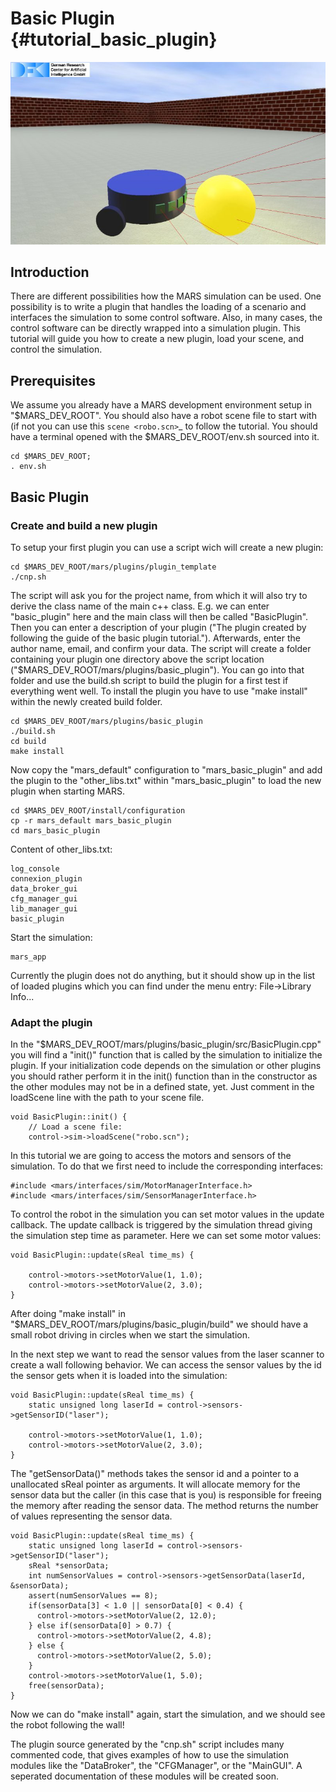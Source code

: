 Basic Plugin {#tutorial_basic_plugin}
============

![](../../images/robo.jpg)

## Introduction

There are different possibilities how the MARS simulation can be
used. One possibility is to write a plugin that handles the loading of
a scenario and interfaces the simulation to some control software.
Also, in many cases, the control software can be directly wrapped into
a simulation plugin.  This tutorial will guide you how to create a new
plugin, load your scene, and control the simulation.

## Prerequisites

We assume you already have a MARS development environment setup in
"$MARS_DEV_ROOT".  You should also have a robot scene file to start
with (if not you can use this `scene <robo.scn>`_ to follow the
tutorial.  You should have a terminal opened with the
$MARS_DEV_ROOT/env.sh sourced into it.

    cd $MARS_DEV_ROOT;
    . env.sh

## Basic Plugin

### Create and build a new plugin

To setup your first plugin you can use a script wich will create a new
plugin:

    cd $MARS_DEV_ROOT/mars/plugins/plugin_template
    ./cnp.sh

The script will ask you for the project name, from which it will also
try to derive the class name of the main c++ class.  E.g. we can enter
"basic_plugin" here and the main class will then be called
"BasicPlugin".  Then you can enter a description of your plugin ("The
plugin created by following the guide of the basic plugin tutorial.").
Afterwards, enter the author name, email, and confirm your data.  The
script will create a folder containing your plugin one directory above
the script location ("$MARS_DEV_ROOT/mars/plugins/basic_plugin").  You
can go into that folder and use the build.sh script to build the
plugin for a first test if everything went well.  To install the
plugin you have to use "make install" within the newly created build
folder.

    cd $MARS_DEV_ROOT/mars/plugins/basic_plugin
    ./build.sh
    cd build
    make install

Now copy the "mars_default" configuration to "mars_basic_plugin" and
add the plugin to the "other_libs.txt" within "mars_basic_plugin" to
load the new plugin when starting MARS.

    cd $MARS_DEV_ROOT/install/configuration
    cp -r mars_default mars_basic_plugin
    cd mars_basic_plugin

Content of other_libs.txt:

    log_console
    connexion_plugin
    data_broker_gui
    cfg_manager_gui
    lib_manager_gui
    basic_plugin

Start the simulation:

    mars_app

Currently the plugin does not do anything, but it should show up in
the list of loaded plugins which you can find under the menu entry:
File->Library Info...


### Adapt the plugin

In the "$MARS_DEV_ROOT/mars/plugins/basic_plugin/src/BasicPlugin.cpp"
you will find a "init()" function that is called by the simulation to
initialize the plugin.  If your initialization code depends on the
simulation or other plugins you should rather perform it in the init()
function than in the constructor as the other modules may not be in a
defined state, yet.  Just comment in the loadScene line with the path to
your scene file.

~~~~~~~~~~~~~~~~~~~~~~~~~~~~~~~~~~~~~~~~~~~~~~~~~~~~~~~~~~~~{.cpp}
void BasicPlugin::init() {
    // Load a scene file:
    control->sim->loadScene("robo.scn");
~~~~~~~~~~~~~~~~~~~~~~~~~~~~~~~~~~~~~~~~~~~~~~~~~~~~~~~~~~~~

In this tutorial we are going to access the motors and sensors of the
simulation.  To do that we first need to include the corresponding
interfaces:

~~~~~~~~~~~~~~~~~~~~~~~~~~~~~~~~~~~~~~~~~~~~~~~~~~~~~~~~~~~~{.cpp}
#include <mars/interfaces/sim/MotorManagerInterface.h>
#include <mars/interfaces/sim/SensorManagerInterface.h>
~~~~~~~~~~~~~~~~~~~~~~~~~~~~~~~~~~~~~~~~~~~~~~~~~~~~~~~~~~~~

To control the robot in the simulation you can set motor values in the
update callback.  The update callback is triggered by the simulation
thread giving the simulation step time as parameter.  Here we can set
some motor values:

~~~~~~~~~~~~~~~~~~~~~~~~~~~~~~~~~~~~~~~~~~~~~~~~~~~~~~~~~~~~{.cpp}
void BasicPlugin::update(sReal time_ms) {

    control->motors->setMotorValue(1, 1.0);
    control->motors->setMotorValue(2, 3.0);
}
~~~~~~~~~~~~~~~~~~~~~~~~~~~~~~~~~~~~~~~~~~~~~~~~~~~~~~~~~~~~

After doing "make install" in
"$MARS_DEV_ROOT/mars/plugins/basic_plugin/build" we should have a
small robot driving in circles when we start the simulation.

In the next step we want to read the sensor values from the laser
scanner to create a wall following behavior.  We can access the sensor
values by the id the sensor gets when it is loaded into the
simulation:

~~~~~~~~~~~~~~~~~~~~~~~~~~~~~~~~~~~~~~~~~~~~~~~~~~~~~~~~~~~~{.cpp}
void BasicPlugin::update(sReal time_ms) {
    static unsigned long laserId = control->sensors->getSensorID("laser");

    control->motors->setMotorValue(1, 1.0);
    control->motors->setMotorValue(2, 3.0);
}
~~~~~~~~~~~~~~~~~~~~~~~~~~~~~~~~~~~~~~~~~~~~~~~~~~~~~~~~~~~~

The "getSensorData()" methods takes the sensor id and a pointer to a
unallocated sReal pointer as arguments.  It will allocate memory for
the sensor data but the caller (in this case that is you) is
responsible for freeing the memory after reading the sensor data.  The
method returns the number of values representing the sensor data.

~~~~~~~~~~~~~~~~~~~~~~~~~~~~~~~~~~~~~~~~~~~~~~~~~~~~~~~~~~~~{.cpp}
void BasicPlugin::update(sReal time_ms) {
    static unsigned long laserId = control->sensors->getSensorID("laser");
    sReal *sensorData;
    int numSensorValues = control->sensors->getSensorData(laserId, &sensorData);
    assert(numSensorValues == 8);
    if(sensorData[3] < 1.0 || sensorData[0] < 0.4) {
      control->motors->setMotorValue(2, 12.0);
    } else if(sensorData[0] > 0.7) {
      control->motors->setMotorValue(2, 4.8);
    } else {
      control->motors->setMotorValue(2, 5.0);
    }
    control->motors->setMotorValue(1, 5.0);
    free(sensorData);
}
~~~~~~~~~~~~~~~~~~~~~~~~~~~~~~~~~~~~~~~~~~~~~~~~~~~~~~~~~~~~

Now we can do "make install" again, start the simulation, and we
should see the robot following the wall!

The plugin source generated by the "cnp.sh" script includes many
commented code, that gives examples of how to use the simulation
modules like the "DataBroker", the "CFGManager", or the "MainGUI".  A
seperated documentation of these modules will be created soon.


